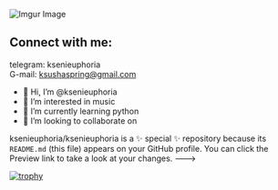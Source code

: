 ![Imgur Image](https://i.imgur.com/Rkg6qDbb.jpg)

## Connect with me:<br>

telegram: ksenieuphoria <br>
G-mail: ksushaspring@gmail.com <br>


- 👋 Hi, I’m @ksenieuphoria
- 👀 I’m interested in music
- 🌱 I’m currently learning python
- 💞️ I’m looking to collaborate on 



ksenieuphoria/ksenieuphoria is a ✨ special ✨ repository because its `README.md` (this file) appears on your GitHub profile.
You can click the Preview link to take a look at your changes.
--->

[![trophy](https://github-profile-trophy.vercel.app/?username=ksenieuphoria&theme=dracula)](https://github.com/ryo-ma/github-profile-trophy)

